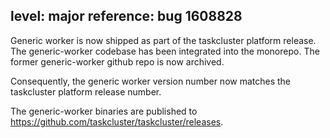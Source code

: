 level: major
reference: bug 1608828
---
Generic worker is now shipped as part of the taskcluster platform release. The generic-worker codebase has been integrated into the monorepo. The former generic-worker github repo is now archived.

Consequently, the generic worker version number now matches the taskcluster platform release number.

The generic-worker binaries are published to https://github.com/taskcluster/taskcluster/releases.
